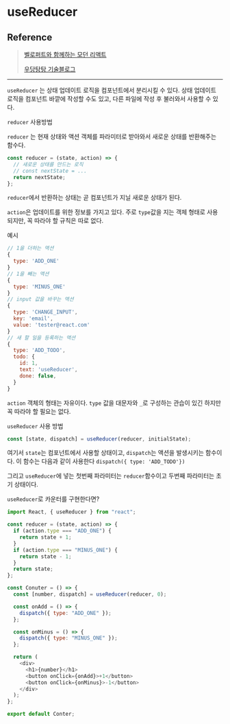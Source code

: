 # useReducer

## Reference

> [벨로퍼트와 함께하는 모던 리액트](https://react.vlpt.us/)
>
> [우당탕탕 기술블로그](https://velog.io/@jminkyoung)

---

`useReducer` 는 상태 업데이트 로직을 컴포넌트에서 분리시킬 수 있다.
상태 업데이트 로직을 컴포넌트 바깥에 작성할 수도 있고, 다른 파일에 작성 후 불러와서 사용할 수 있다.

`reducer` 사용방법

`reducer` 는 현재 상태와 액션 객체를 파라미터로 받아와서 새로운 상태를 반환해주는 함수다.

```js
const reducer = (state, action) => {
  // 새로운 상태를 만드는 로직
  // const nextState = ...
  return nextState;
};
```

`reducer`에서 반환하는 상태는 곧 컴포넌트가 지닐 새로운 상태가 된다.

`action`은 업데이트를 위한 정보를 가지고 있다.
주로 `type`값을 지는 객체 형태로 사용되지만, 꼭 따라야 할 규칙은 따로 없다.

예시

```js
// 1을 더하는 액션
{
  type: 'ADD_ONE'
}
// 1을 빼는 액션
{
  type: 'MINUS_ONE'
}
// input 값을 바꾸는 액션
{
  type: 'CHANGE_INPUT',
  key: 'email',
  value: 'tester@react.com'
}
// 새 할 일을 등록하는 액션
{
  type: 'ADD_TODO',
  todo: {
    id: 1,
    text: 'useReducer',
    done: false,
  }
}
```

`action` 객체의 형태는 자유이다.
`type` 값을 대문자와 `_`로 구성하는 관습이 있긴 하지만 꼭 따라야 할 필요는 없다.

`useReducer` 사용 방법

```js
const [state, dispatch] = useReducer(reducer, initialState);
```

여기서 `state`는 컴포넌트에서 사용할 상태이고, `dispatch`는 액션을 발생시키는 함수이다.
이 함수는 다음과 같이 사용한다
`dispatch({ type: 'ADD_TODO'})`

그리고 `useReducer`에 넣는 첫번째 파라미터는 `reducer`함수이고 두번째 파라미터는 초기 상태이다.

`useReducer`로 카운터를 구현한다면?

```js
import React, { useReducer } from "react";

const reducer = (state, action) => {
  if (action.type === "ADD_ONE") {
    return state + 1;
  }
  if (action.type === "MINUS_ONE") {
    return state - 1;
  }
  return state;
};

const Conuter = () => {
  const [number, dispatch] = useReducer(reducer, 0);

  const onAdd = () => {
    dispatch({ type: "ADD_ONE" });
  };

  const onMinus = () => {
    dispatch({ type: "MINUS_ONE" });
  };

  return (
    <div>
      <h1>{number}</h1>
      <button onClick={onAdd}>+1</button>
      <button onClick={onMinus}>-1</button>
    </div>
  );
};

export default Conter;
```
